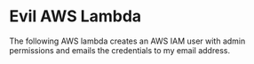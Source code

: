 # Evil AWS Lambda

The following AWS lambda creates an AWS IAM user with admin permissions
and emails the credentials to my email address.
